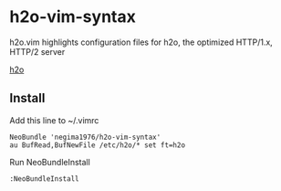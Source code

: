 # h2o-vim-syntax

h2o.vim highlights configuration files for h2o, the optimized HTTP/1.x, HTTP/2 server

[h2o](https://h2o.examp1e.net/)

## Install
Add this line to ~/.vimrc 

```vim
NeoBundle 'negima1976/h2o-vim-syntax'
au BufRead,BufNewFile /etc/h2o/* set ft=h2o
```

Run NeoBundleInstall
```
:NeoBundleInstall
```

